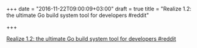 +++
date = "2016-11-22T09:00:09+03:00"
draft = true
title = "Realize 1.2: the ultimate Go build system tool for developers  #reddit"

+++

<p><a href="https://t.co/eWWDwYCJey">Realize 1.2: the ultimate Go build system tool for developers  #reddit</a></p>
